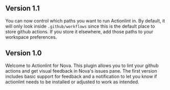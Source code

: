 ## Version 1.1

You can now control which paths you want to run Actionlint in. By default, it will only look inside
`.github/workflows` since this is the default place to store github actions. If you store it elsewhere,
add those paths to your workspace preferences.

## Version 1.0

Welcome to Actionlint for Nova. This plugin allows you to lint your github actions and get visual feedback
in Nova's issues pane. The first version includes basic support for feedback and a notification to let you
know if actionlint needs to be installed or adjusted to work as intended.
